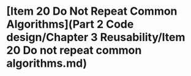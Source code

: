 # \[Item 20 Do Not Repeat Common Algorithms]\(Part 2 Code design/Chapter 3 Reusability/Item 20 Do not repeat common algorithms.md)

